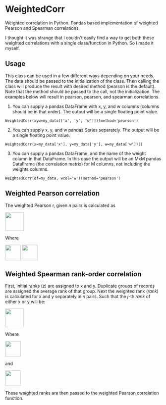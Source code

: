 # WeightedCorr
Weighted correlation in Python. Pandas based implementation of weighted Pearson and Spearman correlations.

I thought it was strange that I couldn't easily find a way to get both these weighted correlations with a single class/function in Python. So I made it myself.

## Usage

This class can be used in a few different ways depending on your needs. The data should be passed to the initialization of the class. Then calling the class will produce the result with desired method (pearson is the default). Note that the method should be passed to the call, not the initialization. The examples below will result in pearson, pearson, and spearman correlations.

1. You can supply a pandas DataFrame with x, y, and w columns (columns should be in that order). The output will be a single floating point value.
```
WeightedCorr(xyw=my_data[['x', 'y', 'w']])(method='pearson')
```
2. You can supply x, y, and w pandas Series separately. The output will be a single floating point value.
```
WeightedCorr(x=my_data['x'], y=my_data['y'], w=my_data['w'])()
```
3. You can supply a pandas DataFrame, and the name of the weight column in that DataFrame. In this case the output will be an MxM pandas DataFrame (the correlation matrix) for M columns, not including the weights columns.
```
WeightedCorr(df=my_data, wcol='w')(method='pearson')
```

## Weighted Pearson correlation

The weighted Pearson r, given _n_ pairs is calculated as

<img src="https://render.githubusercontent.com/render/math?math=r_{pearson} = \frac{\sum_{i=1}^{n} (w_i(x_i - \overline{x})(y_i - \overline{y}))}  {\sqrt{\sum_{i=1}^{n}(w_i(x_i-\overline{x})^2) \sum_{i=1}^{n}(w_i(y_i-\overline{y})^2) }}" height="60">

Where

<img src="https://render.githubusercontent.com/render/math?math=\overline{x} = \frac{\sum_{i=1}^{n} (w_i*x_i)} {\sum_{i=1}^{n} w_i}" height="50">

<img src="https://render.githubusercontent.com/render/math?math=\overline{y} = \frac{\sum_{i=1}^{n} (w_i*y_i)} {\sum_{i=1}^{n} y_i}" height="50">




## Weighted Spearman rank-order correlation

First, initial ranks (_z_) are assigned to x and y. Duplicate groups of records are assigned the average rank of that group. Next the weighted rank (_rank_) is calculated for x and y separately in _n_ pairs. Such that the _j_-th _rank_ of either x or y will be:

<img src="https://render.githubusercontent.com/render/math?math=rank_j = \sum_{i=1}^n (w_i *{\bf A} (z_i, z_j)) %2B \frac{1+\sum_{i=1}^{n} {\bf B}(w_i, w_j)} {2} * \frac{\sum_{i=1}^{n} w_i*{\bf B}(w_i, w_j)}{\sum_{i=1}^{n} {\bf B}(w_i, w_j)}" height="60">


Where

<img src="https://render.githubusercontent.com/render/math?math={\bf A} (z_i, z_j) =\begin{cases}1 %26 \text{if } z_i %3C z_j\\0 %26\text{if } z_i \geq  z_j\end{cases}" height="50">

and

<img src="https://render.githubusercontent.com/render/math?math={\bf B} (w_i, w_j) =\begin{cases}1 %26 \text{if } w_i = w_j\\0 %26 \text{if } w_i \neq  w_j\end{cases}" height="50">

These weighted ranks are then passed to the weighted Pearson correlation function.
